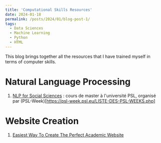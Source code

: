 ```yaml
---
title: 'Computational Skills Resources'
date: 2024-01-18
permalink: /posts/2024/01/blog-post-1/
tags:
  - Data Sciences
  - Machine Learning
  - Python
  - HTML
---
```

This blog brings together all the resources that I have trained myself in terms of computer skills. 

Natural Language Processing
======
1. [NLP for Social Sciences](https://github.com/BenaventC/NLP_lecture_PSLWeek) : cours de master à l'université PSL, organisé par (PSL-Week)[https://psl-week.psl.eu/LISTE-DES-PSL-WEEKS.php]

Website Creation
======
1. [Easiest Way To Create The Perfect Academic Website](https://link-url-here.org](https://www.youtube.com/watch?v=8lJhXJCUYCc&t=300s)https://www.youtube.com/watch?v=8lJhXJCUYCc&t=300s)
